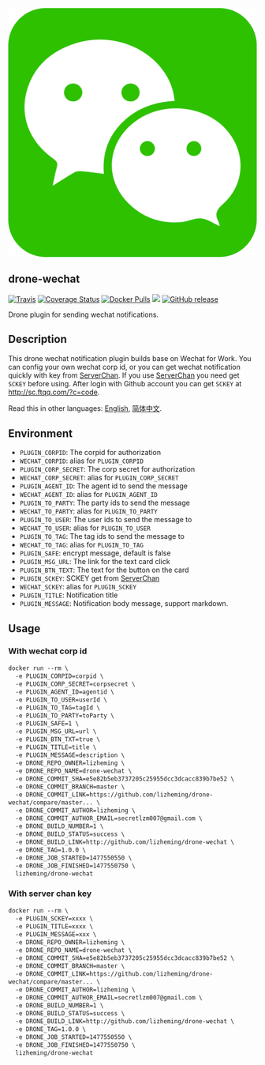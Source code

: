 <img src="wechat.svg" />

## drone-wechat
[![Travis](https://img.shields.io/travis/lizheming/drone-wechat.svg)]()
[![Coverage Status](https://coveralls.io/repos/github/lizheming/drone-wechat/badge.svg?branch=master)](https://coveralls.io/github/lizheming/drone-wechat?branch=master)
[![Docker Pulls](https://img.shields.io/docker/pulls/lizheming/drone-wechat.svg)]()
[![](https://images.microbadger.com/badges/image/lizheming/drone-wechat.svg)](https://microbadger.com/images/lizheming/drone-wechat)
[![GitHub release](https://img.shields.io/github/release/lizheming/drone-wechat.svg)]()

Drone plugin for sending wechat notifications. 

## Description

This drone wechat notification plugin builds base on Wechat for Work. You can config your own wechat corp id, or you can get wechat notification quickly with key from [ServerChan](http://sc.ftqq.com). If you use  [ServerChan](http://sc.ftqq.com) you need get `SCKEY` before using. After login with Github account you can get `SCKEY` at http://sc.ftqq.com/?c=code.

Read this in other languages: [English](README.md), [简体中文](README.zh-cn.md).

## Environment

- `PLUGIN_CORPID`: The corpid for authorization
- `WECHAT_CORPID`: alias for `PLUGIN_CORPID`
- `PLUGIN_CORP_SECRET`: The corp secret for authorization
- `WECHAT_CORP_SECRET`: alias for `PLUGIN_CORP_SECRET`
- `PLUGIN_AGENT_ID`: The agent id to send the message
- `WECHAT_AGENT_ID`: alias for `PLUGIN_AGENT_ID`
- `PLUGIN_TO_PARTY`: The party ids to send the message
- `WECHAT_TO_PARTY`: alias for `PLUGIN_TO_PARTY`
- `PLUGIN_TO_USER`: The user ids to send the message to
- `WECHAT_TO_USER`: alias for `PLUGIN_TO_USER`
- `PLUGIN_TO_TAG`: The tag ids to send the message to
- `WECHAT_TO_TAG`: alias for `PLUGIN_TO_TAG`
- `PLUGIN_SAFE`:  encrypt message, default is false
- `PLUGIN_MSG_URL`: The link for the text card click
- `PLUGIN_BTN_TEXT`: The text for the button on the card
- `PLUGIN_SCKEY`: SCKEY get from [ServerChan](http://sc.ftqq.com)
- `WECHAT_SCKEY`: alias for `PLUGIN_SCKEY`
- `PLUGIN_TITLE`: Notification title
- `PLUGIN_MESSAGE`: Notification body message, support markdown.

## Usage

### With wechat corp id

```
docker run --rm \
  -e PLUGIN_CORPID=corpid \
  -e PLUGIN_CORP_SECRET=corpsecret \
  -e PLUGIN_AGENT_ID=agentid \
  -e PLUGIN_TO_USER=userId \
  -e PLUGIN_TO_TAG=tagId \
  -e PLUGIN_TO_PARTY=toParty \
  -e PLUGIN_SAFE=1 \
  -e PLUGIN_MSG_URL=url \
  -e PLUGIN_BTN_TXT=true \
  -e PLUGIN_TITLE=title \
  -e PLUGIN_MESSAGE=description \
  -e DRONE_REPO_OWNER=lizheming \
  -e DRONE_REPO_NAME=drone-wechat \
  -e DRONE_COMMIT_SHA=e5e82b5eb3737205c25955dcc3dcacc839b7be52 \
  -e DRONE_COMMIT_BRANCH=master \
  -e DRONE_COMMIT_LINK=https://github.com/lizheming/drone-wechat/compare/master... \
  -e DRONE_COMMIT_AUTHOR=lizheming \
  -e DRONE_COMMIT_AUTHOR_EMAIL=secretlzm007@gmail.com \
  -e DRONE_BUILD_NUMBER=1 \
  -e DRONE_BUILD_STATUS=success \
  -e DRONE_BUILD_LINK=http://github.com/lizheming/drone-wechat \
  -e DRONE_TAG=1.0.0 \
  -e DRONE_JOB_STARTED=1477550550 \
  -e DRONE_JOB_FINISHED=1477550750 \
  lizheming/drone-wechat
```

### With server chan key

```
docker run --rm \
  -e PLUGIN_SCKEY=xxxx \
  -e PLUGIN_TITLE=xxxx \
  -e PLUGIN_MESSAGE=xxx \
  -e DRONE_REPO_OWNER=lizheming \
  -e DRONE_REPO_NAME=drone-wechat \
  -e DRONE_COMMIT_SHA=e5e82b5eb3737205c25955dcc3dcacc839b7be52 \
  -e DRONE_COMMIT_BRANCH=master \
  -e DRONE_COMMIT_LINK=https://github.com/lizheming/drone-wechat/compare/master... \
  -e DRONE_COMMIT_AUTHOR=lizheming \
  -e DRONE_COMMIT_AUTHOR_EMAIL=secretlzm007@gmail.com \
  -e DRONE_BUILD_NUMBER=1 \
  -e DRONE_BUILD_STATUS=success \
  -e DRONE_BUILD_LINK=http://github.com/lizheming/drone-wechat \
  -e DRONE_TAG=1.0.0 \
  -e DRONE_JOB_STARTED=1477550550 \
  -e DRONE_JOB_FINISHED=1477550750 \
  lizheming/drone-wechat
```